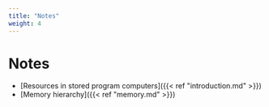 ```yaml
---
title: "Notes"
weight: 4
---
```


# Notes

+ [Resources in stored program computers]({{< ref "introduction.md" >}})
+ [Memory hierarchy]({{< ref "memory.md" >}})
